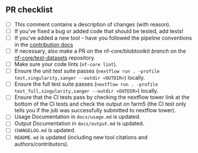 <!--
# nf-core/blobtoolkit pull request

Many thanks for contributing to nf-core/blobtoolkit!

Please fill in the appropriate checklist below (delete whatever is not relevant).
These are the most common things requested on pull requests (PRs).

Remember that PRs should be made against the dev branch, unless you're preparing a pipeline release.

Learn more about contributing: [CONTRIBUTING.md](https://github.com/nf-core/blobtoolkit/tree/master/.github/CONTRIBUTING.md)
-->

## PR checklist

- [ ] This comment contains a description of changes (with reason).
- [ ] If you've fixed a bug or added code that should be tested, add tests!
- [ ] If you've added a new tool - have you followed the pipeline conventions in the [contribution docs](https://github.com/nf-core/blobtoolkit/tree/master/.github/CONTRIBUTING.md)
- [ ] If necessary, also make a PR on the nf-core/blobtoolkit _branch_ on the [nf-core/test-datasets](https://github.com/nf-core/test-datasets) repository.
- [ ] Make sure your code lints (`nf-core lint`).
- [ ] Ensure the unit test suite passes (`nextflow run . -profile test,singularity,sanger --outdir <OUTDIR>`) locally.
- [ ] Ensure the full test suite passes (`nextflow run . -profile test_full,singularity,sanger --outdir <OUTDIR>`) locally.
- [ ] Ensure that the CI tests pass by checking the nextflow tower link at the bottom of the CI tests and check the output on farm5 (the CI test only tells you if the job was successfully submitted to nextflow tower).
- [ ] Usage Documentation in `docs/usage.md` is updated.
- [ ] Output Documentation in `docs/output.md` is updated.
- [ ] `CHANGELOG.md` is updated.
- [ ] `README.md` is updated (including new tool citations and authors/contributors).
